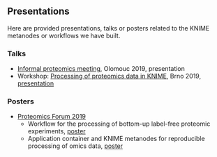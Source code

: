 ## Presentations

Here are provided presentations, talks or posters related to the KNIME metanodes or workflows we have built.

### Talks
* [Informal proteomics meeting](http://www.czproteo.cz/NPS2019/index.php), Olomouc 2019, presentation
* Workshop: [Processing of proteomics data in KNIME](https://www.ceitec.eu/processing-of-proteomics-data-in-knime/a3780?fbclid=IwAR0m_guBRRpRrr_aHguhbPnijp_JFBPKgrIqSl-YEJ8dIfI89epJoDKsv4g), Brno 2019, [presentation](files/Potesil_KNIME_Olomouc.pdf)

### Posters
* [Proteomics Forum 2019](https://www.eupa2019.org/)
    * Workflow for the processing of bottom-up label-free proteomic experiments, [poster](files/EUPA2019_KNIME_workflow.pdf)
    * Application container and KNIME metanodes for reproducible processing of omics data, [poster](files/EUPA2019_KNIME_container_metanodes.pdf)
